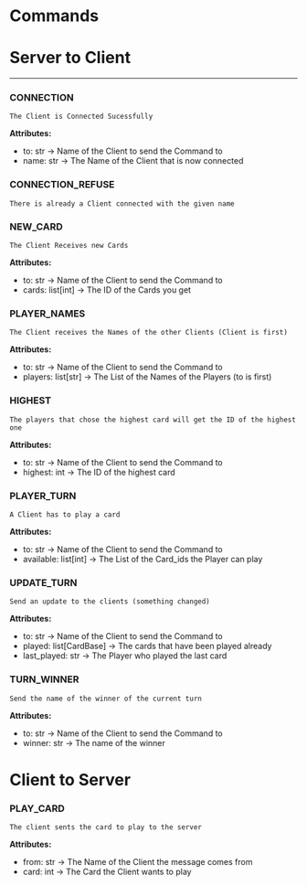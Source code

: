 # Commands

# Server to Client

---

### CONNECTION
    The Client is Connected Sucessfully
**Attributes:**
- to: str → Name of the Client to send the Command to
- name: str → The Name of the Client that is now connected

### CONNECTION_REFUSE
    There is already a Client connected with the given name


### NEW_CARD
    The Client Receives new Cards
**Attributes:**
- to: str → Name of the Client to send the Command to
- cards: list[int] → The ID of the Cards you get

### PLAYER_NAMES
    The Client receives the Names of the other Clients (Client is first)

**Attributes:**
- to: str → Name of the Client to send the Command to
- players: list[str] → The List of the Names of the Players (to is first)

### HIGHEST
    The players that chose the highest card will get the ID of the highest one

**Attributes:**
- to: str → Name of the Client to send the Command to
- highest: int → The ID of the highest card

### PLAYER_TURN
    A Client has to play a card

**Attributes:**
- to: str → Name of the Client to send the Command to
- available: list[int] → The List of the Card_ids the Player can play

### UPDATE_TURN
    Send an update to the clients (something changed)

**Attributes:**
- to: str → Name of the Client to send the Command to
- played: list[CardBase] → The cards that have been played already
- last_played: str → The Player who played the last card

### TURN_WINNER
    Send the name of the winner of the current turn

**Attributes:**
- to: str → Name of the Client to send the Command to
- winner: str → The name of the winner

# Client to Server

### PLAY_CARD
    The client sents the card to play to the server

**Attributes:**
- from: str → The Name of the Client the message comes from
- card: int → The Card the Client wants to play